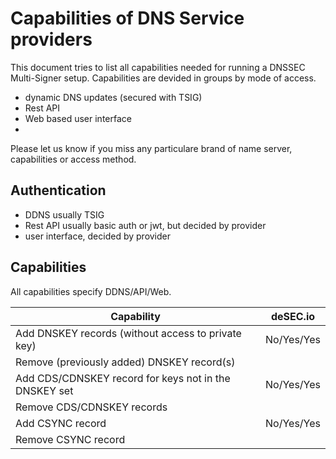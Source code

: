 # Capabilities of DNS Service providers

This document tries to list all capabilities needed for running a DNSSEC Multi-Signer setup.
Capabilities are devided in groups by mode of access.

- dynamic DNS updates (secured with TSIG)
- Rest API
- Web based user interface
- 
Please let us know if you miss any particulare brand of name server, capabilities or access method.

## Authentication
  - DDNS usually TSIG
  - Rest API usually basic auth or jwt, but decided by provider
  - user interface, decided by provider

## Capabilities

All capabilities specify DDNS/API/Web.

Capability | deSEC.io
---------- | ---- 
Add DNSKEY records (without access to private key) | No/Yes/Yes 
Remove (previously added) DNSKEY record(s) | | |
Add CDS/CDNSKEY record for keys not in the DNSKEY set | No/Yes/Yes
Remove CDS/CDNSKEY records | | |
Add CSYNC record | No/Yes/Yes
Remove CSYNC record | | |
